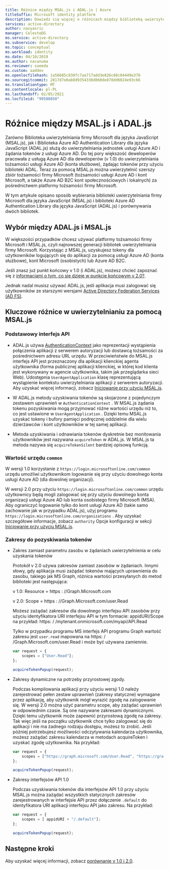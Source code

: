 ```yaml
---
title: Różnice między MSAL.js i ADAL.js | Azure
titleSuffix: Microsoft identity platform
description: Dowiedz się więcej o różnicach między biblioteką uwierzytelniania firmy Microsoft dla języka JavaScript (MSAL.js) i biblioteki uwierzytelniania usługi Azure AD dla języka JavaScript (ADAL.js) i sposobu wybierania, który ma być używany.
services: active-directory
author: navyasric
manager: CelesteDG
ms.service: active-directory
ms.subservice: develop
ms.topic: conceptual
ms.workload: identity
ms.date: 04/10/2019
ms.author: nacanuma
ms.reviewer: saeeda
ms.custom: aaddev
ms.openlocfilehash: 1a56685c830fc7aa717add3e826c68c04449e378
ms.sourcegitcommit: 2817d7e0ab8d9354338d860de878dd6024e93c66
ms.translationtype: MT
ms.contentlocale: pl-PL
ms.lasthandoff: 02/05/2021
ms.locfileid: "99580850"
---
```

# <a name="differences-between-msaljs-and-adaljs"></a>Różnice między MSAL.js i ADAL.js

Zarówno Biblioteka uwierzytelniania firmy Microsoft dla języka JavaScript (MSAL.js), jak i Biblioteka Azure AD Authentication Library dla języka JavaScript (ADAL.js) służą do uwierzytelniania jednostek usługi Azure AD i żądania tokenów z usługi Azure AD. Do tej pory większość deweloperów pracowała z usługą Azure AD dla deweloperów (v 1.0) do uwierzytelniania tożsamości usługi Azure AD (konta służbowe), żądając tokenów przy użyciu biblioteki ADAL. Teraz za pomocą MSAL.js można uwierzytelnić szerszy zbiór tożsamości firmy Microsoft (tożsamości usługi Azure AD i kont Microsoft, a także Azure AD B2C kont społecznościowych i lokalnych) za pośrednictwem platformy tożsamości firmy Microsoft.

W tym artykule opisano sposób wybierania biblioteki uwierzytelniania firmy Microsoft dla języka JavaScript (MSAL.js) i biblioteki Azure AD Authentication Library dla języka JavaScript (ADAL.js) i porównywania dwóch bibliotek.

## <a name="choosing-between-adaljs-and-msaljs"></a>Wybór między ADAL.js i MSAL.js

W większości przypadków chcesz używać platformy tożsamości firmy Microsoft i MSAL.js, czyli najnowszej generacji bibliotek uwierzytelniania firmy Microsoft. Korzystając z MSAL.js, uzyskujesz tokeny dla użytkowników logujących się do aplikacji za pomocą usługi Azure AD (konta służbowe), kont Microsoft (osobistych) lub Azure AD B2C.

Jeśli znasz już punkt końcowy v 1.0 (i ADAL.js), możesz chcieć zapoznać się z [informacjami o tym, co się dzieje w punkcie końcowym v 2.0?](../azuread-dev/azure-ad-endpoint-comparison.md).

Jednak nadal musisz używać ADAL.js, jeśli aplikacja musi zalogować się użytkowników ze starszymi wersjami [Active Directory Federation Services (AD FS)](/windows-server/identity/active-directory-federation-services).

## <a name="key-differences-in-authentication-with-msaljs"></a>Kluczowe różnice w uwierzytelnianiu za pomocą MSAL.js

### <a name="core-api"></a>Podstawowy interfejs API

* ADAL.js używa [AuthenticationContext](https://github.com/AzureAD/azure-activedirectory-library-for-js/wiki/Config-authentication-context#authenticationcontext) jako reprezentacji wystąpienia połączenia aplikacji z serwerem autoryzacji lub dostawcą tożsamości za pośrednictwem adresu URL urzędu. W przeciwieństwie do MSAL.js interfejs API jest przeznaczony dla aplikacji klienckiej agenta użytkownika (forma publicznej aplikacji klienckiej, w której kod klienta jest wykonywany w agencie użytkownika, takim jak przeglądarka sieci Web). Udostępnia `UserAgentApplication` klasę reprezentującą wystąpienie kontekstu uwierzytelniania aplikacji z serwerem autoryzacji. Aby uzyskać więcej informacji, zobacz [Inicjowanie przy użyciu MSAL.js](msal-js-initializing-client-applications.md).

* W ADAL.js metody uzyskiwania tokenów są skojarzone z pojedynczym zestawem uprawnień w `AuthenticationContext` . W MSAL.js żądania tokenu pozyskiwania mogą przyjmować różne wartości urzędu niż to, co jest ustawione w `UserAgentApplication` . Dzięki temu MSAL.js uzyskać tokeny i bufory pamięci podręcznej oddzielnie dla wielu dzierżawców i kont użytkowników w tej samej aplikacji.

* Metoda uzyskiwania i odnawiania tokenów dyskretnie bez monitowania użytkowników jest nazywana `acquireToken` w ADAL.js. W MSAL.js ta metoda nazywa się `acquireTokenSilent` bardziej opisową funkcją.

### <a name="authority-value-common"></a>Wartość urzędu `common`

W wersji 1.0 korzystanie z `https://login.microsoftonline.com/common` urzędu umożliwi użytkownikom logowanie się przy użyciu dowolnego konta usługi Azure AD (dla dowolnej organizacji).

W wersji 2.0 przy użyciu `https://login.microsoftonline.com/common` urzędu użytkownicy będą mogli zalogować się przy użyciu dowolnego konta organizacji usługi Azure AD lub konta osobistego firmy Microsoft (MSA). Aby ograniczyć logowanie tylko do kont usługi Azure AD (takie samo zachowanie jak w przypadku ADAL.js), użyj programu `https://login.microsoftonline.com/organizations` . Aby uzyskać szczegółowe informacje, zobacz `authority` Opcje konfiguracji w sekcji [Inicjowanie przy użyciu MSAL.js](msal-js-initializing-client-applications.md).

### <a name="scopes-for-acquiring-tokens"></a>Zakresy do pozyskiwania tokenów
* Zakres zamiast parametru zasobu w żądaniach uwierzytelnienia w celu uzyskania tokenów

    Protokół v 2.0 używa zakresów zamiast zasobów w żądaniach. Innymi słowy, gdy aplikacja musi zażądać tokenów mających uprawnienia do zasobu, takiego jak MS Graph, różnica wartości przesyłanych do metod biblioteki jest następująca:

    v 1.0: Resource = https \: //Graph.Microsoft.com

    v 2.0: Scope = https \: //Graph.Microsoft.com/user.Read

    Możesz zażądać zakresów dla dowolnego interfejsu API zasobów przy użyciu identyfikatora URI interfejsu API w tym formacie: appidURI/Scope na przykład: https: \/ /mytenant.onmicrosoft.com/myapi/API.Read

    Tylko w przypadku programu MS interfejs API programu Graph wartość zakresu jest `user.read` mapowana na https: \/ /Graph.Microsoft.com/user.Read i może być używana zamiennie.

    ```javascript
    var request = {
        scopes = ["User.Read"];
    };

    acquireTokenPopup(request);   
    ```

* Zakresy dynamiczne na potrzeby przyrostowej zgody.

    Podczas kompilowania aplikacji przy użyciu wersji 1.0 należy zarejestrować pełen zestaw uprawnień (zakresy statyczne) wymagane przez aplikację, aby użytkownik mógł wyrazić zgodę na zalogowanie się. W wersji 2.0 można użyć parametru scope, aby zażądać uprawnień w odpowiednim czasie. Są one nazywane zakresami dynamicznymi. Dzięki temu użytkownik może zapewnić przyrostową zgodę na zakresy. Tak więc jeśli na początku użytkownik chce tylko zalogować się do aplikacji i nie ma żadnego rodzaju dostępu, możesz to zrobić. Jeśli później potrzebujesz możliwości odczytywania kalendarza użytkownika, możesz zażądać zakresu kalendarza w metodach acquireToken i uzyskać zgodę użytkownika. Na przykład:

    ```javascript
    var request = {
        scopes = ["https://graph.microsoft.com/User.Read", "https://graph.microsoft.com/Calendar.Read"];
    };

    acquireTokenPopup(request);   
    ```

* Zakresy interfejsów API 1.0

    Podczas uzyskiwania tokenów dla interfejsów API 1.0 przy użyciu MSAL.js można zażądać wszystkich statycznych zakresów zarejestrowanych w interfejsie API przez dołączenie `.default` do identyfikatora URI aplikacji interfejsu API jako zakresu. Na przykład:

    ```javascript
    var request = {
        scopes = [ appidURI + "/.default"];
    };

    acquireTokenPopup(request);
    ```

## <a name="next-steps"></a>Następne kroki
Aby uzyskać więcej informacji, zobacz [porównanie v 1.0 i 2.0](../azuread-dev/azure-ad-endpoint-comparison.md).
